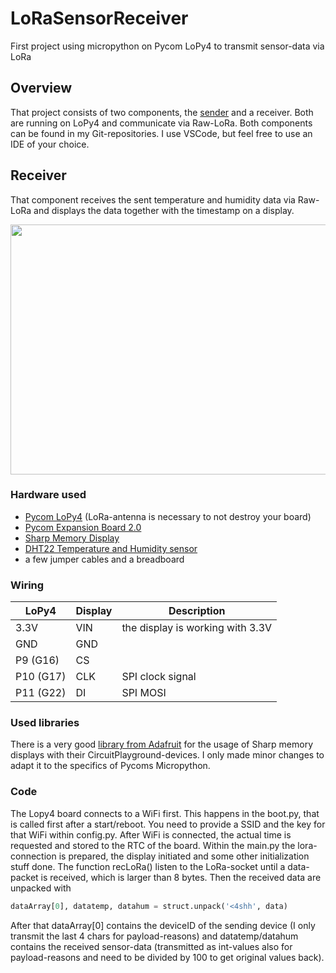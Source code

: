 # LoRaSensorReceiver
First project using micropython on Pycom LoPy4 to transmit sensor-data via LoRa

## Overview
That project consists of two components, the [sender](https://github.com/worstcasebc/LoRaSensorSender) and a receiver. Both are running on LoPy4 and communicate via Raw-LoRa. Both components can be found in my Git-repositories. I use VSCode, but feel free to use an IDE of your choice.

## Receiver
That component receives the sent temperature and humidity data via Raw-LoRa and displays the data together with the timestamp on a display.

<img src="https://user-images.githubusercontent.com/58089458/69477128-b2196480-0de2-11ea-8f79-3ef3ab7dd83d.jpg" width="600" height="400" />

### Hardware used
* [Pycom LoPy4](https://pycom.io/product/lopy4/) (LoRa-antenna is necessary to not destroy your board)
* [Pycom Expansion Board 2.0](https://pycom.io/product/expansion-board-3-0/)
* [Sharp Memory Display](https://www.exp-tech.de/displays/lcd/5090/sharp-memory-display-breakout-1.3-96x96-silver-monochrome)
* [DHT22 Temperature and Humidity sensor](https://www.exp-tech.de/sensoren/temperatur/7784/dht22-am2302-feuchtigkeits-und-temperatursensor)
* a few jumper cables and a breadboard

### Wiring
|LoPy4          |Display        |Description                            |
| ------------- | ------------- | ------------------------------------- |
| 3.3V          | VIN           | the display is working with 3.3V      |
| GND           | GND           |                                       |
| P9  (G16)     | CS            |                                       |
| P10 (G17)     | CLK           | SPI clock signal                      |
| P11 (G22)     | DI            | SPI MOSI                              |

### Used libraries
There is a very good [library from Adafruit](https://github.com/adafruit/Adafruit_CircuitPython_SharpMemoryDisplay) for the usage of Sharp memory displays with their CircuitPlayground-devices. I only made minor changes to adapt it to the specifics of Pycoms Micropython.

### Code
The Lopy4 board connects to a WiFi first. This happens in the boot.py, that is called first after a start/reboot. You need to provide a SSID and the key for that WiFi within config.py. After WiFi is connected, the actual time is requested and stored to the RTC of the board.
Within the main.py the lora-connection is prepared, the display initiated and some other initialization stuff done. The function recLoRa() listen to the LoRa-socket until a data-packet is received, which is larger than 8 bytes. Then the received data are unpacked with
```python
dataArray[0], datatemp, datahum = struct.unpack('<4shh', data) 
```
After that dataArray[0] contains the deviceID of the sending device (I only transmit the last 4 chars for payload-reasons) and datatemp/datahum contains the received sensor-data (transmitted as int-values also for payload-reasons and need to be divided by 100 to get original values back).
